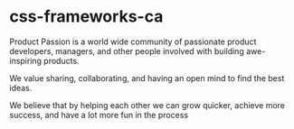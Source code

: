 # css-frameworks-ca
Product Passion is a world wide community of passionate product developers, managers, and other people involved with building awe-inspiring products.

We value sharing, collaborating, and having an open mind to find the best ideas.

We believe that by helping each other we can grow quicker, achieve more success, and have a lot more fun in the process
